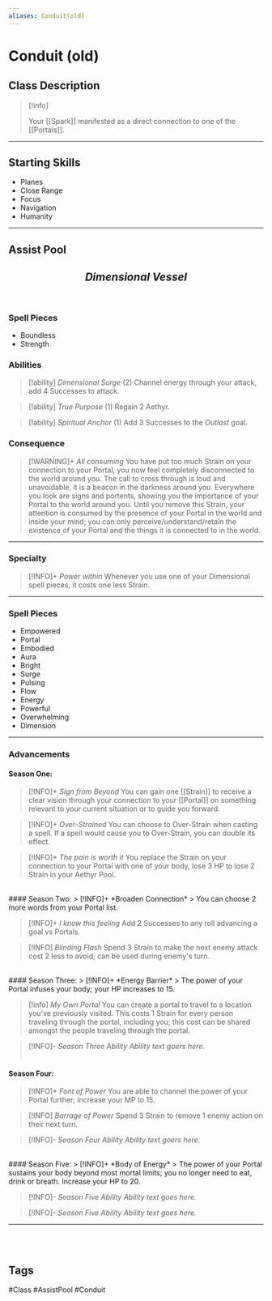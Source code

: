 ```yaml
---
aliases: Conduit(old)
---
```

# Conduit (old)

## Class Description
> [!info]
> 
> 
> Your [[Spark]] manifested as a direct connection to one of the [[Portals]].

***

## Starting Skills
- Planes
- Close Range
- Focus
- Navigation
- Humanity

***
## Assist Pool 
<h2><i><center>Dimensional Vessel</i></h2></center>
<br>

### Spell Pieces
- Boundless
- Strength

### Abilities

> [!ability] *Dimensional Surge* (2)
> Channel energy through your attack, add 4 Successes to attack. 

> [!ability] *True Purpose* (1)
> Regain 2 Aethyr.

> [!ability] *Spiritual Anchor* (1)
> Add 3 Successes to the *Outlast* goal.

### Consequence
> [!WARNING]+  *All consuming*
You have put too much Strain on your connection to your Portal, you now feel completely disconnected to the world around you. The call to cross through is loud and unavoidable, it is a beacon in the darkness around you. Everywhere you look are signs and portents, showing you the importance of your Portal to the world around you. Until you remove this Strain, your attention is consumed by the presence of your Portal in the world and inside your mind; you can only perceive/understand/retain the existence of your Portal and the things it is connected to in the world.

***
### Specialty
> [!INFO]+ *Power within* 
> Whenever you use one of your Dimensional spell pieces, it costs one less Strain.

***
### Spell Pieces
- Empowered
- Portal
- Embodied
- Aura
- Bright
- Surge
- Pulsing
- Flow
- Energy
- Powerful
- Overwhelming
- Dimension

---
### Advancements

#### Season One:
> [!INFO]+ *Sign from Beyond* 
> You can gain one [[Strain]]  to receive a clear vision through your connection to your [[Portal]] on something relevant to your current situation or to guide you forward.

>[!INFO]+ *Over-Strained* 
> You can choose to Over-Strain when casting a spell. If a spell would cause you to Over-Strain, you can double its effect.

> [!INFO]+ *The pain is worth it* 
> You replace the Strain on your connection to your Portal with one of your body, lose 3 HP to lose 2 Strain in your Aethyr Pool.
<br>
#### Season Two:
> [!INFO]+ *Broaden Connection* 
> You can choose 2 more words from your Portal list. 

> [!INFO]+ *I know this feeling* 
> Add 2 Successes to any roll advancing a goal vs Portals.

> [!INFO] *Blinding Flash* 
> Spend 3 Strain to make the next enemy attack cost 2 less to avoid; can be used during enemy's turn.
<br>
#### Season Three:
> [!INFO]+ *Energy Barrier* 
> The power of your Portal infuses your body; your HP increases to 15.

> [!info] *My Own Portal*
> You can create a portal to travel to a location you've previously visited. This costs 1 Strain for every person traveling through the portal, including you; this cost can be shared amongst the people traveling through the portal.

> [!INFO]- *Season Three Ability* 
> *Ability text goers here.*
<br><br>
#### Season Four:
> [!INFO]+ *Font of Power* 
> You are able to channel the power of your Portal further; increase your MP to 15.

> [!INFO] *Barrage of Power* 
> Spend 3 Strain to remove 1 enemy action on their next turn.

> [!INFO]- *Season Four Ability* 
> *Ability text goers here.*
<br>
#### Season Five:
> [!INFO]+ *Body of Energy* 
> The power of your Portal sustains your body beyond most mortal limits; you no longer need to eat, drink or breath. Increase your HP to 20.

> [!INFO]- *Season Five Ability* 
> *Ability text goes here.*

> [!INFO]- *Season Five Ability* 
> *Ability text goes here.*

 --- 
<br>

<br>

## Tags
#Class #AssistPool #Conduit
